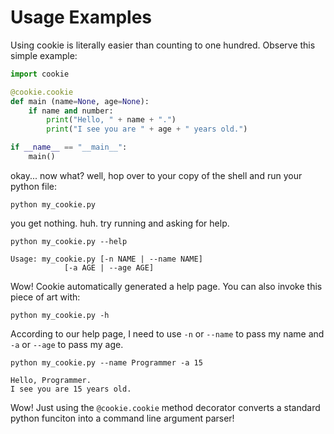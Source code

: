 
# Usage Examples #
Using cookie is literally easier than counting to one hundred. 
Observe this simple example:
```python
import cookie

@cookie.cookie
def main (name=None, age=None):
	if name and number:
		print("Hello, " + name + ".")
		print("I see you are " + age + " years old.")

if __name__ == "__main__":
	main()
```
okay... now what? well, hop over to your copy
of the shell and run your python file:
```
python my_cookie.py
```
you get nothing. huh. try running and asking for help.
```
python my_cookie.py --help

Usage: my_cookie.py [-n NAME | --name NAME] 
		    [-a AGE | --age AGE]
```
Wow! Cookie automatically generated a help page.
You can also invoke this piece of art with:
```
python my_cookie.py -h
```
According to our help page, I need to use `-n` or `--name`
to pass my name and `-a` or `--age` to pass my age.
```
python my_cookie.py --name Programmer -a 15

Hello, Programmer.
I see you are 15 years old.
```
Wow! Just using the `@cookie.cookie` method decorator converts
a standard python funciton into a command line argument parser!

